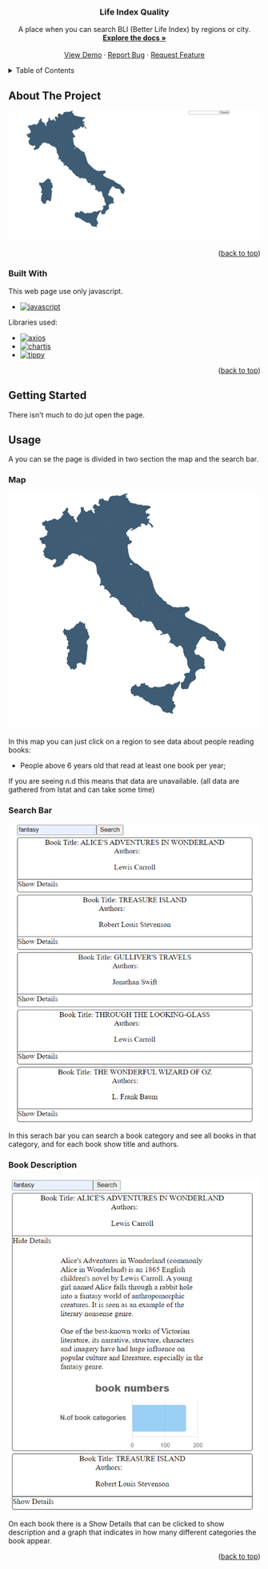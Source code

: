<a name="readme-top"></a>


<div align="center">
  

  <h3 align="center">Life Index Quality</h3>

  <p align="center">
    A place when you can search BLI (Better Life Index) by regions or city. 
    <br />
    <a href="https://github.com/DoublEffe/life-quality"><strong>Explore the docs »</strong></a>
    <br />
    <br />
    <a href="https://education-e60b5.web.app/">View Demo</a>
    ·
    <a href="https://github.com/DoublEffe/educations/issues">Report Bug</a>
    ·
    <a href="https://github.com/DoublEffe/educations/issues">Request Feature</a>
  </p>
</div>



<!-- TABLE OF CONTENTS -->
<details>
  <summary>Table of Contents</summary>
  <ol>
    <li>
      <a href="#about-the-project">About The Project</a>
      <ul>
        <li><a href="#built-with">Built With</a></li>
      </ul>
    </li>
    <li>
      <a href="#getting-started">Getting Started</a>
    </li>
    <li>
      <a href="#usage">Usage</a>
      <ul>
        <li><a href="#map">Map</a></li>
        <li><a href="#search-Bar">Search Bar</a></li>
        <li><a href="#book-Description">Book Description</a></li>
      </ul>
    </li> 
  </ol>
</details>



<!-- ABOUT THE PROJECT -->
## About The Project

![Page Screen Shot](https://github.com/DoublEffe/educations/blob/main/screenshoots/all.png)



<p align="right">(<a href="#readme-top">back to top</a>)</p>



### Built With

This web page use only javascript.

* [![javascript][javascript]][javascript-url]<br />

Libraries used:

  * [![axios][axios]][axios-url]
  * [![chartjs][chartjs]][chartjs-url]
  * [![tippy][tippy]][tippy-url]

<p align="right">(<a href="#readme-top">back to top</a>)</p>



<!-- GETTING STARTED -->
## Getting Started

There isn't much to do jut open the page.


<!-- USAGE EXAMPLES -->
## Usage

A you can se the page is divided in two section the map and the search bar.

### Map

![Map Screen Shot](https://github.com/DoublEffe/educations/blob/main/screenshoots/map.png)

In this map you can just click on a region to see data about people reading books: 
  - People above 6 years old that read at least one book per year;
  
If you are seeing n.d this means that data are unavailable.
(all data are gathered from Istat and can take some time)

### Search Bar

![Search Bar Screen Shot](https://github.com/DoublEffe/educations/blob/main/screenshoots/search.png)

In this serach bar you can search a book category and see all books in that category, and for each book show title and authors.

### Book Description

![Search Result](https://github.com/DoublEffe/educations/blob/main/screenshoots/searchplus.png)

 On each book there is a Show Details that can be clicked to show description and a graph that indicates in how many different categories the book appear.
  


<p align="right">(<a href="#readme-top">back to top</a>)</p>



<!--variables-->
[javascript]: https://img.shields.io/badge/Javascript-grey?style=for-the-badge&logo=javascript
[axios]: https://img.shields.io/badge/Axios-grey?style=for-the-badge&logo=axios
[chartjs]: https://img.shields.io/badge/Chart.js-grey?style=for-the-badge&logo=chart.js
[tippy]: https://img.shields.io/badge/Tippy.js-grey?style=for-the-badge&logo=tippy
[javascript-url]: https://www.javascript.com/
[axios-url]: https://axios-http.com/docs/intro
[chartjs-url]: https://www.chartjs.org/
[tippy-url]: https://atomiks.github.io/tippyjs/

